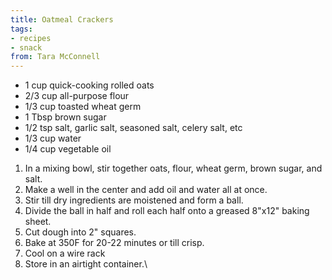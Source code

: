 ```yaml
---
title: Oatmeal Crackers
tags:
- recipes
- snack
from: Tara McConnell
---
```

-   1 cup quick-cooking rolled oats
-   2/3 cup all-purpose flour
-   1/3 cup toasted wheat germ
-   1 Tbsp brown sugar
-   1/2 tsp salt, garlic salt, seasoned salt, celery salt, etc
-   1/3 cup water
-   1/4 cup vegetable oil

1.  In a mixing bowl, stir together oats, flour, wheat germ, brown sugar, and salt.
2.  Make a well in the center and add oil and water all at once.
3.  Stir till dry ingredients are moistened and form a ball.
4.  Divide the ball in half and roll each half onto a greased 8\"x12\" baking sheet.
5.  Cut dough into 2\" squares.
6.  Bake at 350F for 20-22 minutes or till crisp.
7.  Cool on a wire rack
8.  Store in an airtight container.\

